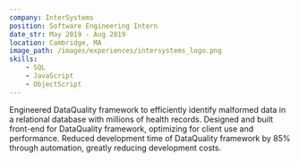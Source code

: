 ```yaml
---
company: InterSystems
position: Software Engineering Intern
date_str: May 2019 - Aug 2019
location: Cambridge, MA
image_path: /images/experiences/intersystems_logo.png
skills: 
    - SQL
    - JavaScript
    - ObjectScript
---
```

Engineered DataQuality framework to efficiently identify malformed data in a relational database with millions of health records. Designed and built front-end for DataQuality framework, optimizing for client use and performance. Reduced development time of DataQuality framework by 85% through automation, greatly reducing development costs.
